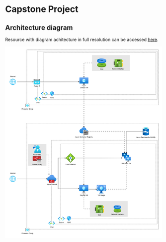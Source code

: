 # Capstone Project

## Architecture diagram
Resource with diagram achitecture in full resolution can be accessed [here](./azure-architecture.pdf).

![Diagram architecture image](./azure-architecture.png)
